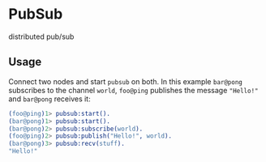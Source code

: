 # PubSub

distributed pub/sub

## Usage

Connect two nodes and start `pubsub` on both. In this example `bar@pong`
subscribes to the channel `world`, `foo@ping` publishes the message `"Hello!"`
and `bar@pong` receives it:

```erlang
(foo@ping)1> pubsub:start().
(bar@pong)1> pubsub:start().
(bar@pong)2> pubsub:subscribe(world).
(foo@ping)2> pubsub:publish("Hello!", world).
(bar@pong)3> pubsub:recv(stuff).
"Hello!"
```
